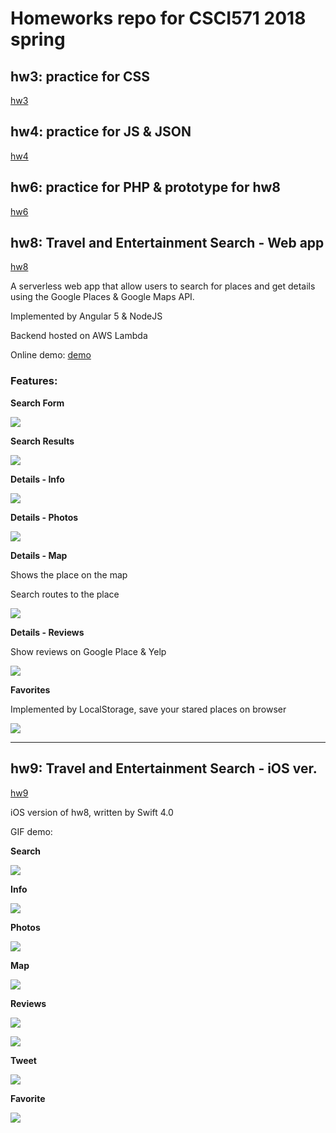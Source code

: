 # Homeworks repo for CSCI571 2018 spring

## hw3: practice for CSS
[hw3](./hw3)

## hw4: practice for JS & JSON
[hw4](./hw4)

## hw6: practice for PHP & prototype for hw8
[hw6](./hw6)

## hw8: Travel and Entertainment Search - Web app
[hw8](./hw8)

A serverless web app that allow users to search for places and get details using the Google Places & Google Maps API.

Implemented by Angular 5 & NodeJS

Backend hosted on AWS Lambda

Online demo: [demo](http://search-place.s3-website-us-west-1.amazonaws.com/)

### Features:

**Search Form**

![](http://dyns724re0kmw.cloudfront.net/14242707.jpg)

**Search Results**

![](http://dyns724re0kmw.cloudfront.net/11340494.jpg)

**Details - Info**

![](http://dyns724re0kmw.cloudfront.net/30821153.jpg)

**Details - Photos**

![](http://dyns724re0kmw.cloudfront.net/4671210.jpg)

**Details - Map**

Shows the place on the map 

Search routes to the place 

![](http://dyns724re0kmw.cloudfront.net/37509790.jpg)

**Details - Reviews**

Show reviews on Google Place & Yelp

![](http://dyns724re0kmw.cloudfront.net/26865729.jpg)

**Favorites**

Implemented by LocalStorage, save your stared places on browser

![](http://dyns724re0kmw.cloudfront.net/36331208.jpg)

***

## hw9: Travel and Entertainment Search - iOS ver.
[hw9](./hw9/searchPlace)

iOS version of hw8, written by Swift 4.0

GIF demo:

**Search**

![](http://dyns724re0kmw.cloudfront.net/74877552.jpg)

**Info**

![](http://dyns724re0kmw.cloudfront.net/info.gif)

**Photos**

![](http://dyns724re0kmw.cloudfront.net/photo.gif)

**Map**

![](http://dyns724re0kmw.cloudfront.net/map.gif)

**Reviews**

![](http://dyns724re0kmw.cloudfront.net/review1.gif)

![](http://dyns724re0kmw.cloudfront.net/review2.gif)

**Tweet**

![](http://dyns724re0kmw.cloudfront.net/tweet.gif)

**Favorite**

![](http://dyns724re0kmw.cloudfront.net/favorite.gif)
